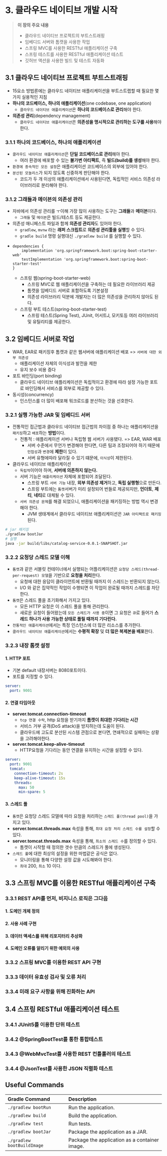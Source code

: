 # 3. 클라우드 네이티브 개발 시작
> **이 장의 주요 내용**
> - 클라우드 네이티브 프로젝트의 부트스트래핑
> - 임베디드 서버와 톰캣을 사용한 작업
> - 스프링 MVC를 사용한 RESTful 애플리케이션 구축
> - 스프링 테스트를 사용한 RESTful 애플리케이션 테스트
> - 깃허브 액션을 사용한 빌드 및 테스트 자동화

## 3.1 클라우드 네이티브 프로젝트 부트스트래핑
- 15요소 방법론에는 클라우드 네이티브 애플리케이션을 부트스트랩할 때 필요한 몇 가지 실용적인 지침
- **하나의 코드베이스, 하나의 애플리케이션**(one codebase, one application)
  - `클라우드 네이티브 애플리케이션`은 **하나의 코드베이스로 관리**해야 한다.
- **의존성 관리**(dependency management)
  - `클라우드 네이티브 애플리케이션`은 **의존성을 명시적으로 관리하는 도구를 사용**해야 한다.

### 3.1.1 하나의 코드베이스, 하나의 애플리케이션
- `클라우드 네이티브 애플리케이션`은 **단일 코드베이스로 관리**해야 한다.
  - 여러 환경에 배포할 수 있는 **불가변 아티팩트**, 즉 **빌드(build)를 생성**해야 한다.
- `환경에 종속적인 모든 설정`은 애플리케이션 코드베이스의 외부에 있어야 한다.
- `분산된 모놀리스`가 되지 않도록 신중하게 판단해야 한다.
  - 코드가 두 개 이상의 애플리케이션에서 사용된다면, 독립적인 서비스 의존성 라이브러리로 분리해야 한다.

### 3.1.2 그래들과 메이븐의 의존성 관리
- 자바에서 의존성 관리를 ㅜ이해 가장 많이 사용하는 도구는 **그래들**과 **메이븐**이다.
  - `그래들` 및 `메이븐`은 빌드/테스트 등도 제공한다.
- 의존성 매니페스트 파일과 함께 **의존성 관리자**도 있어야 한다.
  - `gradlew`, `mvnw` 라는 **래퍼 스크립트**로 **의존성 관리툴을 실행**할 수 있다.
  - `gradle build` 명령 실행대신 `./gradlew build` 를 실행할 수 있다.
- ````shell
  dependencies {
      implementation 'org.springframework.boot:spring-boot-starter-web'
      testImplementation 'org.springframework.boot:spring-boot-starter-test'
  }
  ````
  - 스프링 웹(spring-boot-starter-web)
    - 스프링 MVC로 웹 애플리케이션을 구축하는 데 필요한 라이브러리 제공
    - 톰캣을 임베디드 서버로 포함하도록 기본설정
    - 의존성 라이브러리 덕분에 개발자는 더 많은 의존성을 관리하지 않아도 된다.
  - 스프링 부트 테스트(spring-boot-starter-test)
    - 스프링 테스트(Spring Test), JUnit, 어서트J, 모키토등 여러 라이브러리 및 유틸리티를 제공한다.

## 3.2 임베디드 서버로 작업
- WAR, EAR로 패키징후 톰캣과 같은 웹서버에 애플리케이션 배포 => `서버에 대한 외부 의존성` 
  - 애플리케이션 자체의 이식성과 발전을 제한
  - 유지 보수 비용 증다 
- 포트 바인딩(port binding)
  - 클라우드 네이티브 애플리케이션은 독립적이고 환경에 따라 설정 가능한 포트로 바인딩해서 서비스를 외부로 제공할 수 있다.
- 동시성(concurrency)
  - 인스턴스를 더 많이 배포해 워크로드를 분산하는 것을 선호한다.

### 3.2.1 실행 가능한 JAR 및 임베디드 서버 
- 전통적인 접근법과 클라우드 네이티브 접근법의 차이점 중 하나는 애플리케이션을 `패키징`하고 `배포`하는 **방법**이다.
  - 전통적 : 애플리케이션 서버나 독립형 웹 서버가 사용됐다. => EAR, WAR 배포
    - 서버 수준에서 무언가 변경해야 한다면, 다른 팀과 조정되어야 하기 때문에 `민첩성`과 `변경`에 **제한**이 있다.
    - 서버 유형에따라 달라질 수 있기 떄문에, `이식성`이 제한된다.
- 클라우드 네이티브 애플리케이션
  - `독립적`이어야 하며, **서버에 의존하지 않는다.**
  - 서버 기능은 `애플리케이션` 자체에 포함되어 조달된다.
    - 스프링 부트 `서버 기능` 내장, **외부 의존성 제거**하고, **독립 실행형**으로 만든다.
    - 스프링 부트에는 `톰캣`서버가 미리 설정되어 번들로 제공되지만, **언더토**, **제티**, **네티**로 대체될 수 있다.
  - `서버 의존성 문제`를 해결 되었으니, 애플리케이션을 패키징하는 방법 역시 변경해야 한다.
    - JVM 생태계에서 클라우드 네이티브 애플리케이션은 `JAR 아티팩트로 패키징`된다.

````bash
# jar 패키징
./gradlew bootJar
# 실행
java -jar build/libs/catalog-service-0.0.1-SNAPSHOT.jar
````

### 3.2.2 요청당 스레드 모델 이해
- `톰캣`과 같은 서블릿 컨테이너에서 실행되는 어플리케이션은 `요청당 스레드(thread-per-request) 모델`을 기반으로 **요청을 처리**한다.
  - 요청에 대한 응답이 클라이언트에 반환될 때까지 이 스레드는 반환되지 않는다.
  - I/O 와 같은 집약적인 작업이 수행되면 이 작업이 완료될 때까지 스레드를 차단한다.
- `톰캣`은 스레드 풀을 초기화해서 가지고 있다.
  - 모든 HTTP 요청은 이 스레드 풀을 통해 관리한다.
  - 새로운 요청이 들어왔는데 `모든 스레드가 사용 중`이면 그 요청은 `큐`로 들어가 **스레드 하나가 사용 가능한 상태로 풀릴 때까지 기다린다.**
- `전통적인 애플리케이션`에서는 특정 인스턴스에 더 많은 리소스를 추가한다.
- `클라우드 네이티브 애플리케이션`에서는 **수평적 확장** 및 **더 많은 복제본을 배포**한다.

### 3.2.3 내장 톰캣 설정
#### 1. HTTP 포트
- 기본 default 내장서버는 8080포트이다.
- 포트를 지정할 수 있다.
````yaml
server:
  port: 9001
````
#### 2. 연결 타임아웃
- **server.tomcat.connection-timeout** 
  - `tcp 연결 수락`, http 요청을 받기까지 **톰캣이 최대한 기다리는 시간**
  - 서비스 거부 공격(DoS attack)을 방지하는데 도움이 된다.
  - 클라우드에 고도로 분산된 시스템 관점으로 본다면, 연쇄적으로 실패하는 상황을 고려해야한다.
- **server.tomcat.keep-alive-timeout**
  - HTTP요청을 기다리는 동안 연결을 유지하는 시간을 설정할 수 있다.
````yaml
server:
  port: 9001
  tomcat:
    connection-timeout: 2s 
    keep-alive-timeout: 15s
    threads:
      max: 50
      min-spare: 5
````
#### 3. 스레드 풀
- `톰캣`은 요청당 스레드 모델에 따라 요청을 처리하는 `스레드 풀(thread pool)`을 가지고 있다.
- **server.tomcat.threads.max** 속성을 통해, `최대 요청 처리 스레드 수를 설정`할 수 있다.
- **server.tomcat.threads.max** 속성을 통해, `최소의 스레드 수`를 정의할 수 있다.
  - 톰캣이 시작할 때 정의한 갯수 만큼의 스레드가 풀에 생성된다.
- `스레드 풀`에 대한 최상의 설정을 위한 마법같은 공식은 없다.
  - 모니터링을 통해 다양한 설정 값을 시도해봐야 한다.
  - `최대` 200, `최소` 10 이다.

## 3.3 스프링 MVC를 이용한 RESTful 애플리케이션 구축

### 3.3.1 REST API를 먼저, 비지니스 로직은 그다음
#### 1. 도메인 개체 정의
#### 2. 사용 사례 구현
#### 3. 데이터 액세스를 위해 리포지터리 추상화
#### 4. 도메인 오류를 알리기 위한 예외의 사용

### 3.3.2 스프링 MVC를 이용한 REST API 구현
### 3.3.3 데이터 유효성 검사 및 오류 처리
### 3.3.4 미래 요구 사항을 위해 진화하는 API

## 3.4 스프링 RESTful 애플리케이션 테스트
### 3.4.1 JUnit5를 이용한 단위 테스트
### 3.4.2 @SpringBootTest를 통한 통합테스트
### 3.4.3 @WebMvcTest를 사용한 REST 컨틀롤러의 테스트
### 3.4.4 @JsonTest를 사용한 JSON 직렬화 테스트



## Useful Commands

| Gradle Command	         | Description                                   |
|:---------------------------|:----------------------------------------------|
| `./gradlew bootRun`        | Run the application.                          |
| `./gradlew build`          | Build the application.                        |
| `./gradlew test`           | Run tests.                                    |
| `./gradlew bootJar`        | Package the application as a JAR.             |
| `./gradlew bootBuildImage` | Package the application as a container image. |